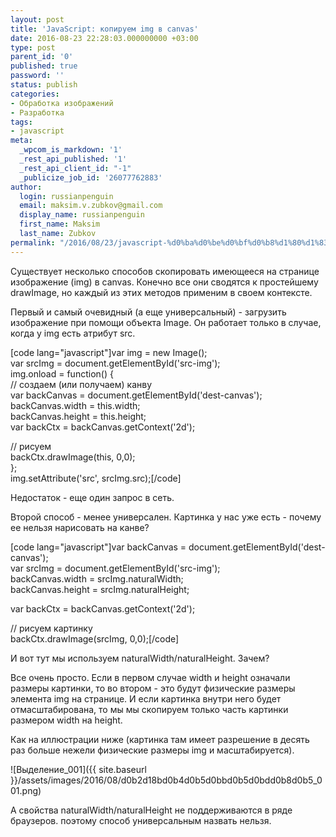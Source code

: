 ```yaml
---
layout: post
title: 'JavaScript: копируем img в canvas'
date: 2016-08-23 22:28:03.000000000 +03:00
type: post
parent_id: '0'
published: true
password: ''
status: publish
categories:
- Обработка изображений
- Разработка
tags:
- javascript
meta:
  _wpcom_is_markdown: '1'
  _rest_api_published: '1'
  _rest_api_client_id: "-1"
  _publicize_job_id: '26077762883'
author:
  login: russianpenguin
  email: maksim.v.zubkov@gmail.com
  display_name: russianpenguin
  first_name: Maksim
  last_name: Zubkov
permalink: "/2016/08/23/javascript-%d0%ba%d0%be%d0%bf%d0%b8%d1%80%d1%83%d0%b5%d0%bc-img-%d0%b2-canvas/"
---
```

Существует несколько способов скопировать имеющееся на странице изображение (img) в canvas. Конечно все они сводятся к простейшему drawImage, но каждый из этих методов применим в своем контексте.

Первый и самый очевидный (а еще универсальный) - загрузить изображение при помощи объекта Image. Он работает только в случае, когда у img есть атрибут src.

[code lang="javascript"]var img = new Image();  
var srcImg = document.getElementById('src-img');  
img.onload = function() {  
 // создаем (или получаем) канву  
 var backCanvas = document.getElementById('dest-canvas');  
 backCanvas.width = this.width;  
 backCanvas.height = this.height;  
 var backCtx = backCanvas.getContext('2d');

// рисуем  
 backCtx.drawImage(this, 0,0);  
};  
img.setAttribute('src', srcImg.src);[/code]

Недостаток - еще один запрос в сеть.

Второй способ - менее универсален. Картинка у нас уже есть - почему ее нельзя нарисовать на канве?

[code lang="javascript"]var backCanvas = document.getElementById('dest-canvas');  
var srcImg = document.getElementById('src-img');  
backCanvas.width = srcImg.naturalWidth;  
backCanvas.height = srcImg.naturalHeight;

var backCtx = backCanvas.getContext('2d');

// рисуем картинку  
backCtx.drawImage(srcImg, 0,0);[/code]

И вот тут мы используем naturalWidth/naturalHeight. Зачем?

Все очень просто. Если в первом случае width и height означали размеры картинки, то во втором - это будут физические размеры элемента img на странице. И если картинка внутри него будет отмасштабирована, то мы мы скопируем только часть картинки размером width на height.

Как на иллюстрации ниже (картинка там имеет разрешение в десять раз больше нежели физические размеры img и масштабируется).

![Выделение_001]({{ site.baseurl }}/assets/images/2016/08/d0b2d18bd0b4d0b5d0bbd0b5d0bdd0b8d0b5_001.png)

А свойства naturalWidth/naturalHeight не поддерживаются в ряде браузеров. поэтому способ универсальным назвать нельзя.

